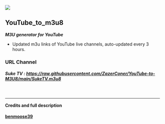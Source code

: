 <a href="https://github.com/ZazerConer/YouTube-to-M3U8/actions/workflows/SukeTV.yml">
<img src="https://badgen.net/badge/SukeTV/Status/green?icon=github">
</a>

## YouTube_to_m3u8

**_M3U generator for YouTube_**

* Updated m3u links of YouTube live channels, auto-updated every 3 hours.

### URL Channel

##### Suke TV : https://raw.githubusercontent.com/ZazerConer/YouTube-to-M3U8/main/SukeTV.m3u8

<br>
<hr>

**Credits and full description**

#### <P><a href="https://github.com/benmoose39/YouTube_to_m3u">benmoose39</a></p>

